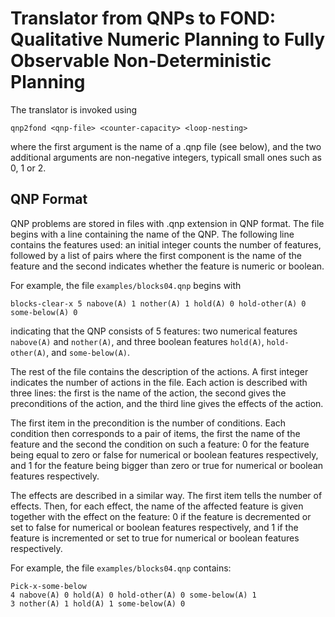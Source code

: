 # Translator from QNPs to FOND: Qualitative Numeric Planning to Fully Observable Non-Deterministic Planning

The translator is invoked using

```
qnp2fond <qnp-file> <counter-capacity> <loop-nesting>
```

where the first argument is the name of a .qnp file (see below), 
and the two additional arguments are non-negative integers,
typicall small ones such as 0, 1 or 2.


## QNP Format

QNP problems are stored in files with .qnp extension in QNP format.
The file begins with a line containing the name of the QNP. The
following line contains the features used: an initial integer
counts the number of features, followed by a list of pairs
where the first component is the name of the feature and the
second indicates whether the feature is numeric or boolean.

For example, the file ```examples/blocks04.qnp``` begins with

``
blocks-clear-x
5 nabove(A) 1 nother(A) 1 hold(A) 0 hold-other(A) 0 some-below(A) 0
``

indicating that the QNP consists of 5 features: two numerical
features ```nabove(A)``` and ```nother(A)```, and three boolean
features ```hold(A)```, ```hold-other(A)```, and ```some-below(A)```.

The rest of the file contains the description of the actions. 
A first integer indicates the number of actions in the file.
Each action is described with three lines: the first is the
name of the action, the second gives the preconditions of the
action, and the third line gives the effects of the action.

The first item in the precondition is the number of conditions.
Each condition then corresponds to a pair of items, the first
the name of the feature and the second the condition on such
a feature: 0 for the feature being equal to zero or false
for numerical or boolean features respectively, and 1 for
the feature being bigger than zero or true for numerical
or boolean features respectively.

The effects are described in a similar way. The first item
tells the number of effects. Then, for each effect, the
name of the affected feature is given together with the
effect on the feature: 0 if the feature is decremented
or set to false for numerical or boolean features respectively,
and 1 if the feature is incremented or set to true for
numerical or boolean features respectively.

For example, the file ```examples/blocks04.qnp``` contains:

```
Pick-x-some-below
4 nabove(A) 0 hold(A) 0 hold-other(A) 0 some-below(A) 1
3 nother(A) 1 hold(A) 1 some-below(A) 0
```



